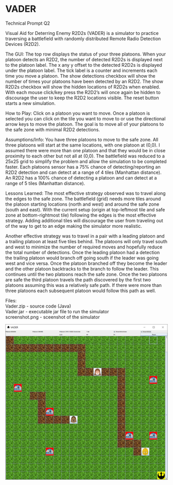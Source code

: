 # VADER
Technical Prompt Q2

Visual Aid for Deterring Enemy R2D2s (VADER) is a simulator to practice traversing a battlefield with randomly distributed Remote Radio Detection Devices (R2D2).  

The GUI:
The top row displays the status of your three platoons.  When your platoon detects an R2D2, the number of detected R2D2s is displayed next to the platoon label.  The x any y offset to the detected R2D2s is displayed under the platoon label.  The tick label is a counter and increments each time you move a platoon.  The show detections checkbox will show the number of times your platoons have been detected by an R2D2.  The show R2D2s checkbox will show the hidden locations of R2D2s when enabled.  With each mouse click/key press the R2D2’s will once again be hidden to discourage the user to keep the R2D2 locations visible.  The reset button starts a new simulation.

How to Play:
Click on a platoon you want to move.  Once a platoon is selected you can click on the tile you want to move to or use the directional arrow keys to move the platoon.  The goal is to move all of your platoons to the safe zone with minimal R2D2 detections.

Assumptions/Info:
You have three platoons to move to the safe zone.  All three platoons will start at the same locations, with one platoon at (0,0).  I assumed there were more than one platoon and that they would be in close proximity to each other but not all at (0,0).  The battlefield was reduced to a 25x25 grid to simplify the problem and allow the simulation to be completed faster. Each platoons sensor has a 75% chance of detecting/reporting an R2D2 detection and can detect at a range of 4 tiles (Manhattan distance).  An R2D2 has a 100% chance of detecting a platoon and can detect at a range of 5 tiles (Manhattan distance).

Lessons Learned:
The most effective strategy observed was to travel along the edges to the safe zone.  The battlefield (grid) needs more tiles around the platoon starting locations (north and west) and around the safe zone (south and east).  With the current setup (origin at top-leftmost tile and safe zone at bottom-rightmost tile) following the edges is the most effective strategy.  Adding additional tiles will discourage the user from traveling out of the way to get to an edge making the simulator more realistic.  

Another effective strategy was to travel in a pair with a leading platoon and a trailing platoon at least five tiles behind.  The platoons will only travel south and west to minimize the number of required moves and hopefully reduce the total number of detections.  Once the leading platoon had a detection the trailing platoon would branch off going south if the leader was going west and vice versa.  Once the platoon branched off they become the leader and the other platoon backtracks to the branch to follow the leader.  This continues until the two platoons reach the safe zone.  Once the two platoons are safe the third platoon travels the path discovered by the first two platoons assuming this was a relatively safe path.  If there were more than three platoons each subsequent platoon would follow this path as well.

Files:  
Vader.zip - source code (Java)  
Vader.jar - executable jar file to run the simulator  
screenshot.png - sceenshot of the simulator

![Test Image 4](https://github.com/welctb01/VADER/blob/master/screenshot.PNG)
